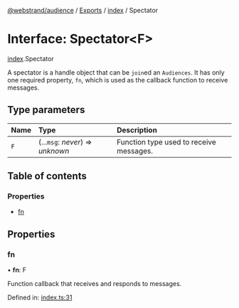 [@webstrand/audience](../README.md) / [Exports](../modules.md) / [index](../modules/index.md) / Spectator

# Interface: Spectator<F\>

[index](../modules/index.md).Spectator

A spectator is a handle object that can be `join`ed an `Audiences`. It has
only one required property, `fn`, which is used as the callback function to
receive messages.

## Type parameters

Name | Type | Description |
:------ | :------ | :------ |
`F` | (...`msg`: *never*) => *unknown* | Function type used to receive messages.    |

## Table of contents

### Properties

- [fn](index.spectator.md#fn)

## Properties

### fn

• **fn**: F

Function callback that receives and responds to messages.

Defined in: [index.ts:31](https://github.com/webstrand/audience/blob/25e4ffb/src/index.ts#L31)
